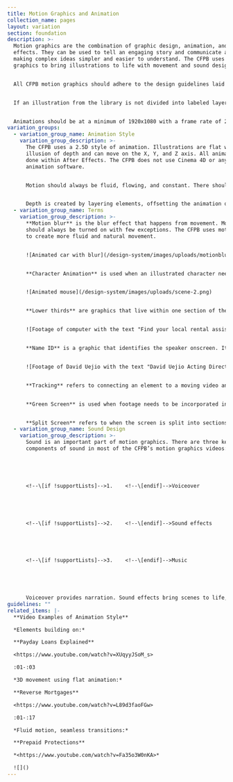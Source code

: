 ```yaml
---
title: Motion Graphics and Animation
collection_name: pages
layout: variation
section: foundation
description: >-
  Motion graphics are the combination of graphic design, animation, and visual
  effects. They can be used to tell an engaging story and communicate a message,
  making complex ideas simpler and easier to understand. The CFPB uses motion
  graphics to bring illustrations to life with movement and sound design.


  All CFPB motion graphics should adhere to the design guidelines laid out in the design system page and should remain visually consistent with the CFPB brand. This includes color palette, fonts, and illustration style.  


  If an illustration from the library is not divided into labeled layers within Illustrator, the motion graphics designer will need to edit the Illustrator file and prep it for After Effects.


  Animations should be at a minimum of 1920x1080 with a frame rate of 29.97 FPS unless otherwise specified.
variation_groups:
  - variation_group_name: Animation Style
    variation_group_description: >-
      The CFPB uses a 2.5D style of animation. Illustrations are flat with an
      illusion of depth and can move on the X, Y, and Z axis. All animation is
      done within After Effects. The CFPB does not use Cinema 4D or any 3D
      animation software. 


      Motion should always be fluid, flowing, and constant. There should be no still frames. Every frame should have movement. When possible, elements should animate on and off, rather than cut in and out.


      Depth is created by layering elements, offsetting the animation of elements, depth of field, and shadow built into the illustration. Drop shadow should be used sparingly and should not be used on text.
  - variation_group_name: Terms
    variation_group_description: >-
      **Motion blur** is the blur effect that happens from movement. Motion blur
      should always be turned on with few exceptions. The CFPB uses motion blur
      to create more fluid and natural movement.


      ![Animated car with blur](/design-system/images/uploads/motionblur9.png)


      **Character Animation** is used when an illustrated character needs to move within a video. The illustrated characters should be built and separated into clearly labeled layers in Illustrator. The Illustrator file is then imported into After Effects using Import->Import as Composition.


      ![Animated mouse](/design-system/images/uploads/scene-2.png)


      **Lower thirds** are graphics that live within one section of the screen, usually providing additional information about the footage underneath it.


      ![Footage of computer with the text "Find your local rental assistance program" in the lower third of the screen on a green box](/design-system/images/uploads/lower-third.png)


      **Name ID** is a graphic that identifies the speaker onscreen. It should be simple and clean. Name ID should build on and off when possible, and it should remain onscreen for at least 3 seconds or for as long as it would reasonably take a person to read.


      ![Footage of David Uejio with the text "David Uejio Acting Director, Consumer Financial Protection Bureau" on top of the footage](/design-system/images/uploads/screen-shot-2022-02-10-at-10.12.50-am.png)


      **Tracking** refers to connecting an element to a moving video and having the element move with the video. Tracking should be smooth and clean. Tracking should be done in After Effects and Mocha.


      **Green Screen** is used when footage needs to be incorporated into a new scene without its original background. The subject is keyed out, and the key should be as clean as possible.


      **Split Screen** refers to when the screen is split into sections. This can include footage and graphics, just footage, or just graphics.
  - variation_group_name: Sound Design
    variation_group_description: >-
      Sound is an important part of motion graphics. There are three key
      components of sound in most of the CFPB’s motion graphics videos:


       


      <!--\[if !supportLists]-->1.    <!--\[endif]-->Voiceover


       


      <!--\[if !supportLists]-->2.    <!--\[endif]-->Sound effects


       


      <!--\[if !supportLists]-->3.    <!--\[endif]-->Music


       


      Voiceover provides narration. Sound effects bring scenes to life, while music helps set the tone and pacing.
guidelines: ""
related_items: |-
  **Video Examples of Animation Style** 

  *Elements building on:*

  **Payday Loans Explained**

  <https://www.youtube.com/watch?v=XUqyyJSoM_s>

  :01-:03

  *3D movement using flat animation:*

  **Reverse Mortgages**

  <https://www.youtube.com/watch?v=L89d3faoFGw>

  :01-:17

  *Fluid motion, seamless transitions:*

  **Prepaid Protections**

  *<https://www.youtube.com/watch?v=Fa35o3W0nKA>*

  ![]()
---
```

